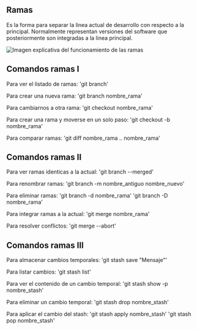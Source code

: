 ## Ramas

Es la forma para separar la linea actual de desarrollo con respecto a la principal. Normalmente representan versiones del software que posteriormente son integradas a la linea principal.

![Imagen explicativa del funcionamiento de las ramas](https://uialberto.files.wordpress.com/2016/11/gitflowui.png?w=616&h=381)

## Comandos ramas I

Para ver el listado de ramas:
'git  branch'

Para crear una nueva rama:
'git  branch  nombre_rama'

Para cambiarnos a otra rama:
'git  checkout  nombre_rama'

Para crear una rama y moverse en un solo paso:
'git  checkout  -b nombre_rama'

Para comparar ramas:
'git  diff  nombre_rama .. nombre_rama'

## Comandos ramas II

Para ver ramas identicas a la actual:
'git  branch  --merged'

Para renombrar ramas:
'git  branch  -m nombre_antiguo  nombre_nuevo'

Para eliminar ramas:
'git  branch  -d nombre_rama'
'git  branch  -D nombre_rama'

Para integrar ramas a la actual:
'git  merge  nombre_rama'

Para resolver conflictos:
'git  merge  --abort'

## Comandos ramas III

Para almacenar cambios temporales:
'git  stash  save "Mensaje"'

Para listar cambios:
'git  stash  list'

Para ver el contenido de un cambio temporal:
'git  stash  show -p nombre_stash'

Para eliminar un cambio temporal:
'git  stash  drop  nombre_stash'

Para aplicar el cambio del stash:
'git  stash  apply  nombre_stash'
'git  stash  pop  nombre_stash'